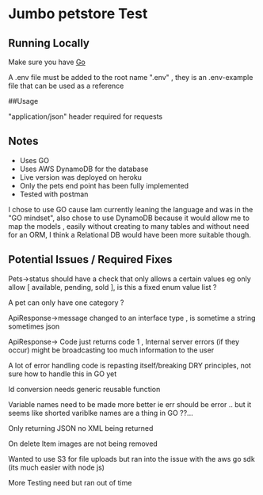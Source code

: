 
# Jumbo petstore Test

## Running Locally
Make sure you have [Go](http://golang.org/doc/install) 

A .env file must be added to the root name ".env" , they is an .env-example file that can be used as a reference 

##Usage

"application/json" header required for requests 

## Notes

 * Uses GO
 * Uses AWS DynamoDB for the database
 * Live version was deployed on heroku 
 * Only the pets end point has been fully implemented 
 * Tested with postman
 
 I chose to use GO cause Iam currently leaning the language and was in the "GO mindset", also chose to use 
 DynamoDB because it would allow me to map the models , easily without creating to many tables and without need for an ORM,
 I think a Relational DB would have been more suitable though.
 
 
 ## Potential Issues / Required Fixes
 
 Pets->status should have a check that only allows a certain values eg only allow [ available, pending, sold ], is this a fixed enum value list ?
 
 A pet can only have one category ? 
 
 ApiResponse->message changed to an interface type , is sometime a string sometimes json 
 
 ApiResponse-> Code just returns  code 1 , Internal server errors (if they occur) might be broadcasting too much information to the user
 
 A lot of error handling code is repasting itself/breaking DRY principles, not sure how to handle this in GO yet
 
 Id conversion needs generic reusable function 
 
 Variable names need to be made more better ie err should be error .. but it seems like shorted variblke names are a thing in GO ??...
 
 Only returning JSON no XML being returned 
 
 On delete Item images are not being removed 
 
 Wanted to use S3 for file uploads but ran into the issue with the aws go sdk (its much easier with node js) 
 
 More Testing need but ran out of time 
 
 
 
